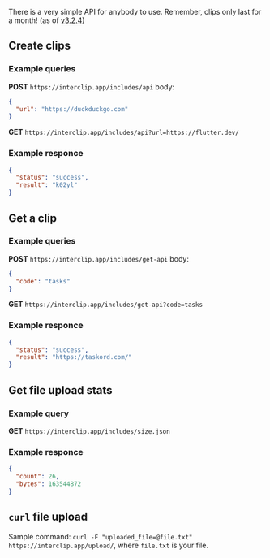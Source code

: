 There is a very simple API for anybody to use. Remember, clips only last for a month! (as of [v3.2.4](https://github.com/aperta-principium/Interclip/releases/tag/v3.2.4))

## Create clips

### Example queries

**POST**
`https://interclip.app/includes/api`
body:

```json
{
  "url": "https://duckduckgo.com"
}
```

**GET**
`https://interclip.app/includes/api?url=https://flutter.dev/`

### Example responce

```json
{
  "status": "success",
  "result": "k02yl"
}
```

## Get a clip

### Example queries

**POST**
`https://interclip.app/includes/get-api`
body:

```json
{
  "code": "tasks"
}
```

**GET**
`https://interclip.app/includes/get-api?code=tasks`

### Example responce

```json
{
  "status": "success",
  "result": "https://taskord.com/"
}
```

## Get file upload stats

### Example query

**GET**
`https://interclip.app/includes/size.json`

### Example responce

```json
{
  "count": 26,
  "bytes": 163544872
}
```

## `curl` file upload

Sample command: `curl -F "uploaded_file=@file.txt" https://interclip.app/upload/`, where `file.txt` is your file.
